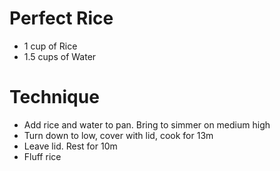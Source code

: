# Perfect Rice

- 1 cup of Rice
- 1.5 cups of Water

# Technique

- Add rice and water to pan. Bring to simmer on medium high
- Turn down to low, cover with lid, cook for 13m
- Leave lid. Rest for 10m
- Fluff rice
